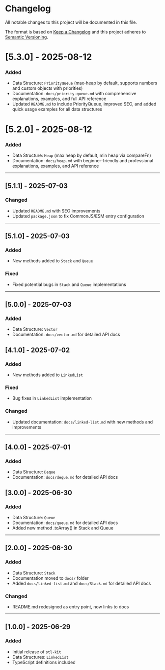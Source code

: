 # Changelog

All notable changes to this project will be documented in this file.

The format is based on [Keep a Changelog](https://keepachangelog.com/en/1.0.0/)
and this project adheres to [Semantic Versioning](https://semver.org/).

# [5.3.0] - 2025-08-12

### Added

- Data Structure: `PriorityQueue` (max-heap by default, supports numbers and custom objects with priorities)
- Documentation: `docs/priority-queue.md` with comprehensive explanations, examples, and full API reference
- Updated `README.md` to include PriorityQueue, improved SEO, and added quick usage examples for all data structures

# [5.2.0] - 2025-08-12

### Added

- Data Structure: `Heap` (max heap by default, min heap via compareFn)
- Documentation: `docs/heap.md` with beginner-friendly and professional explanations, examples, and API reference

---

## [5.1.1] - 2025-07-03

### Changed

- Updated `README.md` with SEO improvements
- Updated `package.json` to fix CommonJS/ESM entry configuration

---

## [5.1.0] - 2025-07-03

### Added

- New methods added to `Stack` and `Queue`

### Fixed

- Fixed potential bugs in `Stack` and `Queue` implementations

---

## [5.0.0] - 2025-07-03

### Added

- Data Structure: `Vector`
- Documentation: `docs/vector.md` for detailed API docs

## [4.1.0] - 2025-07-02

### Added

- New methods added to `LinkedList`

### Fixed

- Bug fixes in `LinkedList` implementation

### Changed

- Updated documentation: `docs/linked-list.md` with new methods and improvements

---

## [4.0.0] - 2025-07-01

### Added

- Data Structure: `Deque`
- Documentation: `docs/deque.md` for detailed API docs

## [3.0.0] - 2025-06-30

### Added

- Data Structure: `Queue`
- Documentation: `docs/queue.md` for detailed API docs
- Added new method .toArray() in Stack and Queue

---

## [2.0.0] - 2025-06-30

### Added

- Data Structure: `Stack`
- Documentation moved to `docs/` folder
- Added `docs/linked-list.md` and `docs/Stack.md` for detailed API docs

### Changed

- README.md redesigned as entry point, now links to docs

---

## [1.0.0] - 2025-06-29

### Added

- Initial release of `stl-kit`
- Data Structures: `LinkedList`
- TypeScript definitions included

